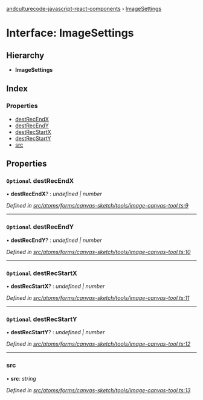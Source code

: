 [andculturecode-javascript-react-components](../README.md) › [ImageSettings](imagesettings.md)

# Interface: ImageSettings

## Hierarchy

* **ImageSettings**

## Index

### Properties

* [destRecEndX](imagesettings.md#optional-destrecendx)
* [destRecEndY](imagesettings.md#optional-destrecendy)
* [destRecStartX](imagesettings.md#optional-destrecstartx)
* [destRecStartY](imagesettings.md#optional-destrecstarty)
* [src](imagesettings.md#src)

## Properties

### `Optional` destRecEndX

• **destRecEndX**? : *undefined | number*

*Defined in [src/atoms/forms/canvas-sketch/tools/image-canvas-tool.ts:9](https://github.com/AndcultureCode/AndcultureCode.JavaScript.React.Components/blob/70e5ccf/src/atoms/forms/canvas-sketch/tools/image-canvas-tool.ts#L9)*

___

### `Optional` destRecEndY

• **destRecEndY**? : *undefined | number*

*Defined in [src/atoms/forms/canvas-sketch/tools/image-canvas-tool.ts:10](https://github.com/AndcultureCode/AndcultureCode.JavaScript.React.Components/blob/70e5ccf/src/atoms/forms/canvas-sketch/tools/image-canvas-tool.ts#L10)*

___

### `Optional` destRecStartX

• **destRecStartX**? : *undefined | number*

*Defined in [src/atoms/forms/canvas-sketch/tools/image-canvas-tool.ts:11](https://github.com/AndcultureCode/AndcultureCode.JavaScript.React.Components/blob/70e5ccf/src/atoms/forms/canvas-sketch/tools/image-canvas-tool.ts#L11)*

___

### `Optional` destRecStartY

• **destRecStartY**? : *undefined | number*

*Defined in [src/atoms/forms/canvas-sketch/tools/image-canvas-tool.ts:12](https://github.com/AndcultureCode/AndcultureCode.JavaScript.React.Components/blob/70e5ccf/src/atoms/forms/canvas-sketch/tools/image-canvas-tool.ts#L12)*

___

###  src

• **src**: *string*

*Defined in [src/atoms/forms/canvas-sketch/tools/image-canvas-tool.ts:13](https://github.com/AndcultureCode/AndcultureCode.JavaScript.React.Components/blob/70e5ccf/src/atoms/forms/canvas-sketch/tools/image-canvas-tool.ts#L13)*
